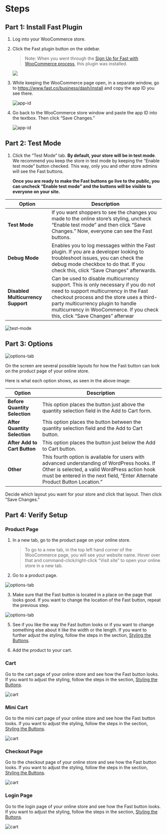 # Steps

## Part 1: Install Fast Plugin

1. Log into your WooCommerce store.
2. Click the Fast plugin button on the sidebar.

   > Note: When you went through the [Sign Up for Fast with WooCommerce process](/developer-portal/for-developers/woocommerce/pre-install/sign-up-as-a-seller/), this plugin was installed.

   <img src="./images/woocommerce-install1.png"/>

3. While keeping the WooCommerce page open, in a separate window, go to https://www.fast.co/business/dash/install and copy the app ID you see there.

   ![app-id](images/woocommerce-install2.png)

4. Go back to the WooCommerce store window and paste the app ID into the textbox. Then click “Save Changes.”

   ![app-id](images/woocommerce-install3.png)

## Part 2: Test Mode

1. Click the “Test Mode” tab.
   **By default, your store will be in test mode**. We recommend you keep the store in test mode by keeping the “Enable test mode” button checked. This way, only you and other store admins will see the Fast buttons.

   **Once you are ready to make the Fast buttons go live to the public, you can uncheck “Enable test mode” and the buttons will be visible to everyone on your site.**

| Option                             | Description                                                                                                                                                                                                                                                                                  |
| ---------------------------------- | -------------------------------------------------------------------------------------------------------------------------------------------------------------------------------------------------------------------------------------------------------------------------------------------- |
| **Test Mode**                      | If you want shoppers to see the changes you made to the online store’s styling, uncheck “Enable test mode” and then click “Save Changes.” Now, everyone can see the Fast buttons.                                                                                                            |
| **Debug Mode**                     | Enables you to log messages within the Fast plugin. If you are a developer looking to troubleshoot issues, you can check the debug mode checkbox to do that. If you check this, click “Save Changes” afterwards.                                                                             |
| **Disabled Multicurrency Support** | Can be used to disable multicurrency support. This is only necessary if you do not need to support multicurrency in the Fast checkout process and the store uses a third-party multicurrency plugin to handle multicurrency in WooCommerce. If you check this, click “Save Changes” afterwar |

![test-mode](images/woocommerce-install4.png)

## Part 3: Options

![options-tab](images/woocommerce-install5.png)

On the screen are several possible layouts for how the Fast button can look on the product page of your online store.

Here is what each option shows, as seen in the above image:

| Option                        | Description                                                                                                                                                                                                                 |
| ----------------------------- | --------------------------------------------------------------------------------------------------------------------------------------------------------------------------------------------------------------------------- |
| **Before Quantity Selection** | This option places the button just above the quantity selection field in the Add to Cart form.                                                                                                                              |
| **After Quantity Selection**  | This option places the button between the quantity selection field and the Add to Cart button.                                                                                                                              |
| **After Add to Cart Button**  | This option places the button just below the Add to Cart button.                                                                                                                                                            |
| **Other**                     | This fourth option is available for users with advanced understanding of WordPress hooks. If Other is selected, a valid WordPress action hook must be entered in the next field, “Enter Alternate Product Button Location.” |

Decide which layout you want for your store and click that layout. Then click “Save Changes.”

## Part 4: Verify Setup

### Product Page

1. In a new tab, go to the product page on your online store.

   > To go to a new tab, in the top left hand corner of the WooCommerce page, you will see your website name. Hover over that and command-click/right-click “Visit site” to open your online store in a new tab.

2. Go to a product page.

![options-tab](images/woocommerce-install6.png)

3. Make sure that the Fast button is located in a place on the page that looks good. If you want to change the location of the Fast button, repeat the previous step.

![options-tab](images/woocommerce-install7.png)

5. See if you like the way the Fast button looks or if you want to change something else about it like the width or the length. If you want to further adjust the styling, follow the steps in the section, [Styling the Buttons](/developer-portal/for-developers/woocommerce/customization/custom-checkout-button-styling/).

6. Add the product to your cart.

### Cart

Go to the cart page of your online store and see how the Fast button looks. If you want to adjust the styling, follow the steps in the section, [Styling the Buttons](/developer-portal/for-developers/woocommerce/customization/custom-checkout-button-styling/).

![cart](images/woocommerce-install8.png)

### Mini Cart

Go to the mini cart page of your online store and see how the Fast button looks. If you want to adjust the styling, follow the steps in the section, [Styling the Buttons](/developer-portal/for-developers/woocommerce/customization/custom-checkout-button-styling/).

![cart](images/woocommerce-install9.png)

### Checkout Page

Go to the checkout page of your online store and see how the Fast button looks. If you want to adjust the styling, follow the steps in the section, [Styling the Buttons](/developer-portal/for-developers/woocommerce/customization/custom-checkout-button-styling/).

![cart](images/woocommerce-install10.png)

### Login Page

Go to the login page of your online store and see how the Fast button looks. If you want to adjust the styling, follow the steps in the section, [Styling the Buttons](/developer-portal/for-developers/woocommerce/customization/custom-checkout-button-styling/).

![cart](images/woocommerce-install11.png)
